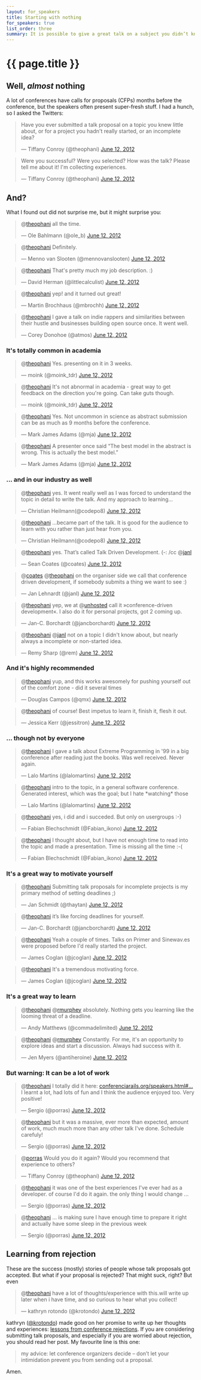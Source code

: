 ```yaml
---
layout: for_speakers
title: Starting with nothing
for_speakers: true
list_order: three
summary: It is possible to give a great talk on a subject you didn’t know much about when you submitted the proposal.
---
```


# {{ page.title }}

## Well, *almost* nothing

A lot of conferences have calls for proposals (CFPs) months before the conference, but the speakers often present super-fresh stuff. I had a hunch, so I asked the Twitters:

<style>
.twt-reply { display: none; }
</style>

<blockquote class="twitter-tweet"><p>Have you ever submitted a talk proposal on a topic you knew little about, or for a project you hadn't really started, or an incomplete idea?</p>&mdash; Tiffany Conroy (@theophani) <a href="https://twitter.com/theophani/status/212509267520012288" data-datetime="2012-06-12T11:38:52+00:00">June 12, 2012</a></blockquote>

<blockquote class="twitter-tweet"><p>Were you successful? Were you selected? How was the talk? Please tell me about it! I'm collecting experiences.</p>&mdash; Tiffany Conroy (@theophani) <a href="https://twitter.com/theophani/status/212509420012314627" data-datetime="2012-06-12T11:39:28+00:00">June 12, 2012</a></blockquote>


## And?

What I found out did not surprise me, but it might surprise you:

<blockquote class="twitter-tweet" data-in-reply-to="212509267520012288"><p>@<a href="https://twitter.com/theophani">theophani</a> all the time.</p>&mdash; Ole Bahlmann (@ole_b) <a href="https://twitter.com/ole_b/status/212519388778217474" data-datetime="2012-06-12T12:19:05+00:00">June 12, 2012</a></blockquote>

<blockquote class="twitter-tweet" data-in-reply-to="212509267520012288"><p>@<a href="https://twitter.com/theophani">theophani</a> Definitely.</p>&mdash; Menno van Slooten (@mennovanslooten) <a href="https://twitter.com/mennovanslooten/status/212533892098433024" data-datetime="2012-06-12T13:16:43+00:00">June 12, 2012</a></blockquote>

<blockquote class="twitter-tweet" data-in-reply-to="212509267520012288"><p>@<a href="https://twitter.com/theophani">theophani</a> That's pretty much my job description. :)</p>&mdash; David Herman (@littlecalculist) <a href="https://twitter.com/littlecalculist/status/212539313756446720" data-datetime="2012-06-12T13:38:15+00:00">June 12, 2012</a></blockquote>

<blockquote class="twitter-tweet" data-in-reply-to="212509267520012288"><p>@<a href="https://twitter.com/theophani">theophani</a> yep! and it turned out great!</p>&mdash; Martin Brochhaus (@mbrochh) <a href="https://twitter.com/mbrochh/status/212580136984383488" data-datetime="2012-06-12T16:20:28+00:00">June 12, 2012</a></blockquote>

<blockquote class="twitter-tweet" data-in-reply-to="212509267520012288"><p>@<a href="https://twitter.com/theophani">theophani</a> I gave a talk on indie rappers and similarities between their hustle and businesses building open source once. It went well.</p>&mdash; Corey Donohoe (@atmos) <a href="https://twitter.com/atmos/status/212584388494499840" data-datetime="2012-06-12T16:37:22+00:00">June 12, 2012</a></blockquote>

### It's totally common in academia

<blockquote class="twitter-tweet" data-in-reply-to="212509267520012288"><p>@<a href="https://twitter.com/theophani">theophani</a> Yes. presenting on it in 3 weeks.</p>&mdash; moink (@moink_tdr) <a href="https://twitter.com/moink_tdr/status/212527646049972224" data-datetime="2012-06-12T12:51:54+00:00">June 12, 2012</a></blockquote>

<blockquote class="twitter-tweet" data-in-reply-to="212530400650727424"><p>@<a href="https://twitter.com/theophani">theophani</a> It's not abnormal in academia - great way to get feedback on the direction you're going. Can take guts though.</p>&mdash; moink (@moink_tdr) <a href="https://twitter.com/moink_tdr/status/212531925351534592" data-datetime="2012-06-12T13:08:54+00:00">June 12, 2012</a></blockquote>

<blockquote class="twitter-tweet" data-in-reply-to="212509267520012288"><p>@<a href="https://twitter.com/theophani">theophani</a> Yes. Not uncommon in science as abstract submission can be as much as 9 months before the conference.</p>&mdash; Mark James Adams (@mja) <a href="https://twitter.com/mja/status/212532962145730560" data-datetime="2012-06-12T13:13:01+00:00">June 12, 2012</a></blockquote>

<blockquote class="twitter-tweet" data-in-reply-to="212509267520012288"><p>@<a href="https://twitter.com/theophani">theophani</a> A presenter once said “The best model in the abstract is wrong. This is actually the best model.”</p>&mdash; Mark James Adams (@mja) <a href="https://twitter.com/mja/status/212533129037086721" data-datetime="2012-06-12T13:13:41+00:00">June 12, 2012</a></blockquote>

### … and in our industry as well

<blockquote class="twitter-tweet" data-in-reply-to="212509267520012288"><p>@<a href="https://twitter.com/theophani">theophani</a> yes. It went really well as I was forced to understand the topic in detail to write the talk. And my approach to learning...</p>&mdash; Christian Heilmann(@codepo8) <a href="https://twitter.com/codepo8/status/212531361494482945" data-datetime="2012-06-12T13:06:39+00:00">June 12, 2012</a></blockquote>

<blockquote class="twitter-tweet" data-in-reply-to="212509267520012288"><p>@<a href="https://twitter.com/theophani">theophani</a> ...became part of the talk. It is good for the audience to learn with you rather than just hear from you.</p>&mdash; Christian Heilmann(@codepo8) <a href="https://twitter.com/codepo8/status/212531503496835072" data-datetime="2012-06-12T13:07:13+00:00">June 12, 2012</a></blockquote>

<blockquote class="twitter-tweet" data-in-reply-to="212509267520012288"><p>@<a href="https://twitter.com/theophani">theophani</a> yes. That’s called Talk Driven Development. (-: /cc @<a href="https://twitter.com/janl">janl</a></p>&mdash; Sean Coates (@coates) <a href="https://twitter.com/coates/status/212531390707793920" data-datetime="2012-06-12T13:06:46+00:00">June 12, 2012</a></blockquote>

<blockquote class="twitter-tweet" data-in-reply-to="212531390707793920"><p>@<a href="https://twitter.com/coates">coates</a> @<a href="https://twitter.com/theophani">theophani</a> on the organiser side we call that conference driven development, if somebody submits a thing we want to see :)</p>&mdash; Jan Lehnardt (@janl) <a href="https://twitter.com/janl/status/212539035082702849" data-datetime="2012-06-12T13:37:09+00:00">June 12, 2012</a></blockquote>

<blockquote class="twitter-tweet" data-in-reply-to="212509267520012288"><p>@<a href="https://twitter.com/theophani">theophani</a> yep, we at @<a href="https://twitter.com/unhosted">unhosted</a> call it »conference-driven development«. I also do it for personal projects, got 2 coming up.</p>&mdash; Jan-C. Borchardt (@jancborchardt) <a href="https://twitter.com/jancborchardt/status/212649766256001025" data-datetime="2012-06-12T20:57:09+00:00">June 12, 2012</a></blockquote>

<blockquote class="twitter-tweet" data-in-reply-to="212531080509657088"><p>@<a href="https://twitter.com/theophani">theophani</a> @<a href="https://twitter.com/janl">janl</a> not on a topic I didn't know about, but nearly always a incomplete or non-started idea.</p>&mdash; Remy Sharp (@rem) <a href="https://twitter.com/rem/status/212531261644873728" data-datetime="2012-06-12T13:06:16+00:00">June 12, 2012</a></blockquote>

### And it's highly recommended

<blockquote class="twitter-tweet" data-in-reply-to="212509267520012288"><p>@<a href="https://twitter.com/theophani">theophani</a> yup, and this works awesomely for pushing yourself out of the comfort zone - did it several times</p>&mdash; Douglas Campos (@qmx) <a href="https://twitter.com/qmx/status/212533198670925824" data-datetime="2012-06-12T13:13:57+00:00">June 12, 2012</a></blockquote>

<blockquote class="twitter-tweet" data-in-reply-to="212509267520012288"><p>@<a href="https://twitter.com/theophani">theophani</a> of course! Best impetus to learn it, finish it, flesh it out.</p>&mdash; Jessica Kerr (@jessitron) <a href="https://twitter.com/jessitron/status/212535457739849728" data-datetime="2012-06-12T13:22:56+00:00">June 12, 2012</a></blockquote>

### … though not by everyone

<blockquote class="twitter-tweet" data-in-reply-to="212509420012314627"><p>@<a href="https://twitter.com/theophani">theophani</a> I gave a talk about Extreme Programming in '99 in a big conference after reading just the books. Was well received. Never again.</p>&mdash; Lalo Martins (@lalomartins) <a href="https://twitter.com/lalomartins/status/212521367139131394" data-datetime="2012-06-12T12:26:57+00:00">June 12, 2012</a></blockquote>

<blockquote class="twitter-tweet" data-in-reply-to="212509420012314627"><p>@<a href="https://twitter.com/theophani">theophani</a> intro to the topic, in a general software conference. Generated interest, which was the goal; but I hate *watching* those</p>&mdash; Lalo Martins (@lalomartins) <a href="https://twitter.com/lalomartins/status/212521751089917952" data-datetime="2012-06-12T12:28:28+00:00">June 12, 2012</a></blockquote>

<blockquote class="twitter-tweet" data-in-reply-to="212509420012314627"><p>@<a href="https://twitter.com/theophani">theophani</a> yes, i did and i succeded. But only on usergroups :-)</p>&mdash; Fabian Blechschmidt (@Fabian_ikono) <a href="https://twitter.com/Fabian_ikono/status/212522320407969792" data-datetime="2012-06-12T12:30:44+00:00">June 12, 2012</a></blockquote>

<blockquote class="twitter-tweet" data-in-reply-to="212522948408524800"><p>@<a href="https://twitter.com/theophani">theophani</a> I thought about, but I have not enough time to read into the topic and made a presentation. Time is missing all the time :-(</p>&mdash; Fabian Blechschmidt (@Fabian_ikono) <a href="https://twitter.com/Fabian_ikono/status/212597210041434113" data-datetime="2012-06-12T17:28:19+00:00">June 12, 2012</a></blockquote>

### It's a great way to motivate yourself

<blockquote class="twitter-tweet" data-in-reply-to="212509267520012288"><p>@<a href="https://twitter.com/theophani">theophani</a> Submitting talk proposals for incomplete projects is my primary method of setting deadlines ;)</p>&mdash; Jan Schmidt (@thaytan) <a href="https://twitter.com/thaytan/status/212533090797629440" data-datetime="2012-06-12T13:13:32+00:00">June 12, 2012</a></blockquote>

<blockquote class="twitter-tweet" data-in-reply-to="212509420012314627"><p>@<a href="https://twitter.com/theophani">theophani</a> it’s like forcing deadlines for yourself.</p>&mdash; Jan-C. Borchardt (@jancborchardt) <a href="https://twitter.com/jancborchardt/status/212649921734651905" data-datetime="2012-06-12T20:57:46+00:00">June 12, 2012</a></blockquote>

<blockquote class="twitter-tweet" data-in-reply-to="212509420012314627"><p>@<a href="https://twitter.com/theophani">theophani</a> Yeah a couple of times. Talks on Primer and Sinewav.es were proposed before I'd really started the project.</p>&mdash; James Coglan (@jcoglan) <a href="https://twitter.com/jcoglan/status/212532773255249920" data-datetime="2012-06-12T13:12:16+00:00">June 12, 2012</a></blockquote>

<blockquote class="twitter-tweet" data-in-reply-to="212509420012314627"><p>@<a href="https://twitter.com/theophani">theophani</a> It's a tremendous motivating force.</p>&mdash; James Coglan (@jcoglan) <a href="https://twitter.com/jcoglan/status/212532856818372610" data-datetime="2012-06-12T13:12:36+00:00">June 12, 2012</a></blockquote>

### It's a great way to learn

<blockquote class="twitter-tweet" data-in-reply-to="212509267520012288"><p>@<a href="https://twitter.com/theophani">theophani</a> @<a href="https://twitter.com/rmurphey">rmurphey</a> absolutely. Nothing gets you learning like the looming threat of a deadline.</p>&mdash; Andy Matthews (@commadelimited) <a href="https://twitter.com/commadelimited/status/212538538816831489" data-datetime="2012-06-12T13:35:11+00:00">June 12, 2012</a></blockquote>


<blockquote class="twitter-tweet"><p>@<a href="https://twitter.com/theophani">theophani</a> @<a href="https://twitter.com/rmurphey">rmurphey</a> Constantly. For me, it's an opportunity to explore ideas and start a discussion. Always had success with it.</p>&mdash; Jen Myers (@antiheroine) <a href="https://twitter.com/antiheroine/status/212532644523679744" data-datetime="2012-06-12T13:11:45+00:00">June 12, 2012</a></blockquote>

### But warning: It can be a lot of work

<blockquote class="twitter-tweet" data-in-reply-to="212509420012314627"><p>@<a href="https://twitter.com/theophani">theophani</a> I totally did it here: <a href="http://t.co/1bR2ztZa" title="http://conferenciarails.org/speakers.html#porras">conferenciarails.org/speakers.html#…</a> I learnt a lot, had lots of fun and I think the audience enjoyed too. Very positive!</p>&mdash; Sergio (@porras) <a href="https://twitter.com/porras/status/212529469041287169" data-datetime="2012-06-12T12:59:08+00:00">June 12, 2012</a></blockquote>

<blockquote class="twitter-tweet" data-in-reply-to="212509420012314627"><p>@<a href="https://twitter.com/theophani">theophani</a> but it was a massive, ever more than expected, amount of work, much much more than any other talk I've done. Schedule carefuly!</p>&mdash; Sergio (@porras) <a href="https://twitter.com/porras/status/212529677552726016" data-datetime="2012-06-12T12:59:58+00:00">June 12, 2012</a></blockquote>

<blockquote class="twitter-tweet" data-in-reply-to="212529677552726016"><p>@<a href="https://twitter.com/porras">porras</a> Would you do it again? Would you recommend that experience to others?</p>&mdash; Tiffany Conroy (@theophani) <a href="https://twitter.com/theophani/status/212530248380710913" data-datetime="2012-06-12T13:02:14+00:00">June 12, 2012</a></blockquote>

<blockquote class="twitter-tweet" data-in-reply-to="212530248380710913"><p>@<a href="https://twitter.com/theophani">theophani</a> it was one of the best experiences I've ever had as a developer. of course I'd do it again. the only thing I would change ...</p>&mdash; Sergio (@porras) <a href="https://twitter.com/porras/status/212535552900218880" data-datetime="2012-06-12T13:23:19+00:00">June 12, 2012</a></blockquote>

<blockquote class="twitter-tweet" data-in-reply-to="212530248380710913"><p>@<a href="https://twitter.com/theophani">theophani</a> … is making sure I have enough time to prepare it right and actually have some sleep in the previous week</p>&mdash; Sergio (@porras) <a href="https://twitter.com/porras/status/212535751072681984" data-datetime="2012-06-12T13:24:06+00:00">June 12, 2012</a></blockquote>

## Learning from rejection

These are the success (mostly) stories of people whose talk proposals got accepted. But what if your proposal is rejected? That might suck, right? But even

<blockquote class="twitter-tweet" data-in-reply-to="212509267520012288"><p>@<a href="https://twitter.com/theophani">theophani</a> have a lot of thoughts/experience with this.will write up later when i have time, and so curious to hear what you collect!</p>&mdash; kathryn rotondo (@krotondo) <a href="https://twitter.com/krotondo/status/212567918788087809" data-datetime="2012-06-12T15:31:55+00:00">June 12, 2012</a></blockquote>

kathryn ([@krotondo](https://twitter.com/krotondo)) made good on her promise to write up her thoughts and experiences: [lessons from conference rejections](https://medium.com/p/fbceb1bca80). If you are considering submitting talk proposals, and especially if you are worried about rejection, you should read her post. My favourite line is this one:

> my advice: let conference organizers decide – don’t let your intimidation prevent you from sending out a proposal.

Amen.

<script src="//platform.twitter.com/widgets.js" charset="utf-8"> </script>
